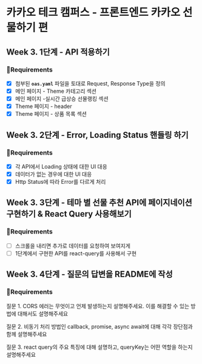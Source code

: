 # 카카오 테크 캠퍼스 - 프론트엔드 카카오 선물하기 편

## Week 3. 1단계 - API 적용하기

### 📝Requirements

- [x] 첨부된 **`oas.yaml`** 파일을 토대로 Request, Response Type을 정의
- [x] 메인 페이지 - Theme 카테고리 섹션
- [x] 메인 페이지 -실시간 급상승 선물랭킹 섹션
- [x] Theme 페이지 - header
- [x] Theme 페이지 - 상품 목록 섹션

## Week 3. 2단계 - Error, Loading Status 핸들링 하기

### 📝Requirements

- [x] 각 API에서 Loading 상태에 대한 UI 대응
- [x] 데이터가 없는 경우에 대한 UI 대응
- [x] Http Status에 따라 Error를 다르게 처리

## Week 3. 3단계 - 테마 별 선물 추천 API에 페이지네이션 구현하기 & React Query 사용해보기

### 📝Requirements

- [ ] 스크롤을 내리면 추가로 데이터를 요청하여 보여지게
- [ ] 1단계에서 구현한 API를 react-query를 사용해서 구현

## Week 3. 4단계 - 질문의 답변을 README에 작성

### 📝Requirements

질문 1. CORS 에러는 무엇이고 언제 발생하는지 설명해주세요. 이를 해결할 수 있는 방법에 대해서도 설명해주세요

질문 2. 비동기 처리 방법인 callback, promise, async await에 대해 각각 장단점과 함께 설명해주세요

질문 3. react query의 주요 특징에 대해 설명하고, queryKey는 어떤 역할을 하는지 설명해주세요
